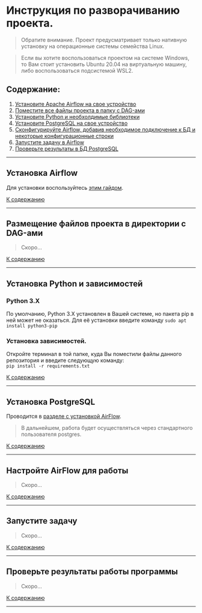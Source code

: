# Инструкция по разворачиванию проекта.
> Обратите внимание. Проект предусматривает только нативную установку на операционные системы семейства Linux.   

> Если вы хотите воспользоваться проектом на системе Windows, то Вам стоит установить Ubuntu 20.04 на виртуальную машину, либо воспользоваться подсистемой WSL2.
## <a id='main_list'>Содержание</a>:
1. [Установите Apache Airflow на свое устройство](#airflow)
1. [Поместите все файлы проекта в папку с DAG-ами](#dags)
1. [Установите Python и необхолдимые библиотеки](#python)
1. [Установите PostgreSQL на свое устройство](#psql)
1. [Сконфигурируйте Airflow, добавив необходимое подключение к БД и некоторые конфигурационные строки](#airflow_config)
1. [Запустите задачу в Airflow](#airflow_launch)
1. [Проверьте результаты в БД PostgreSQL](#result_check)

---


## <a id='airflow'>Установка Airflow</a>
Для установки воспользуйтесь [этим гайдом](https://github.com/fingersfun/install-and-configure-apache-airflow-on-ubuntu-server).

[К содержанию](#main_list)

---


## <a id='dags'>Размещение файлов проекта в директории с DAG-ами</a>
> Скоро...

[К содержанию](#main_list)

---


## <a id='python'>Установка Python и зависимостей</a>
### Python 3.X
По умолчанию, Python 3.X установлен в Вашей системе, но пакета pip в ней может не оказаться.
Для её установки введите команду `sudo apt install python3-pip`
### Установка зависимостей.
Откройте терминал в той папке, куда Вы поместили файлы данного репозитория и введите следующую команду:   
`pip install -r requirements.txt`

[К содержанию](#main_list)

---


## <a id='psql'>Установка PostgreSQL</a>
Проводится в [разделе с установкой AirFlow](#airflow).   
> В дальнейшем, работа будет осуществляться через стандартного пользователя postgres.

[К содержанию](#main_list)

---


## <a id='airflow_config'>Настройте AirFlow для работы</a>
> Скоро...

[К содержанию](#main_list)

---


## <a id='airflow_launch'>Запустите задачу</a>
> Скоро...

[К содержанию](#main_list)

---


## <a id='result_check'>Проверьте результаты работы программы</a>
> Скоро...

[К содержанию](#main_list)

---

<!-- ## <a id='id_name'>razdel_name</a> -->